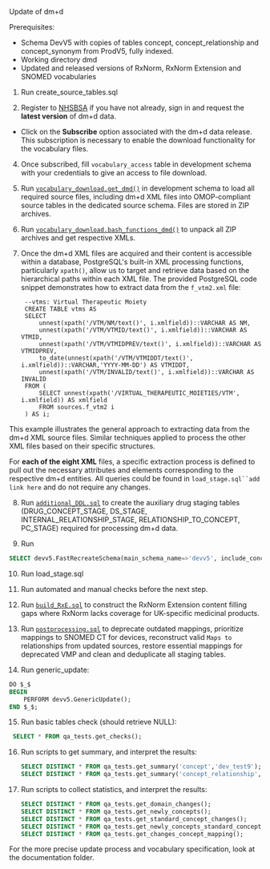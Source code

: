 Update of dm+d

Prerequisites:
- Schema DevV5 with copies of tables concept, concept_relationship and concept_synonym from ProdV5, fully indexed.
- Working directory dmd
- Updated and released versions of RxNorm, RxNorm Extension and SNOMED vocabularies

1. Run create_source_tables.sql

2. Register to [NHSBSA](https://isd.digital.nhs.uk/trud/users/authenticated/filters/0/home) if you have not already, sign in and request the **latest version** of dm+d data.

* Click on the **Subscribe** option associated with the dm+d data release. This subscription is necessary to enable the download functionality for the vocabulary files.

4. Once subscribed, fill `vocabulary_access` table in development schema with your credentials to give an access to file download.

5. Run [`vocabulary_download.get_dmd()`](https://github.com/OHDSI/Vocabulary-v5.0/blob/master/working/packages/vocabulary_download/get_dmd.sql) in development schema to load all required source files, including dm+d XML files into OMOP-compliant source tables in the dedicated source schema. Files are stored in ZIP archives.

6. Run [`vocabulary_download.bash_functions_dmd()`](https://github.com/OHDSI/Vocabulary-v5.0/blob/master/working/packages/vocabulary_download/bash_functions_dmd.sql) to unpack all ZIP archives and get respective XMLs.

7. Once the dm+d XML files are acquired and their content is accessible within a database, PostgreSQL's built-in XML processing functions, particularly `xpath()`, allow us to target and retrieve data based on the hierarchical paths within each XML file. The provided PostgreSQL code snippet demonstrates how to extract data from the `f_vtm2.xml` file:

        --vtms: Virtual Therapeutic Moiety
        CREATE TABLE vtms AS
        SELECT
            unnest(xpath('/VTM/NM/text()', i.xmlfield))::VARCHAR AS NM,
            unnest(xpath('/VTM/VTMID/text()', i.xmlfield))::VARCHAR AS VTMID,
            unnest(xpath('/VTM/VTMIDPREV/text()', i.xmlfield))::VARCHAR AS VTMIDPREV,
            to_date(unnest(xpath('/VTM/VTMIDDT/text()', i.xmlfield))::VARCHAR,'YYYY-MM-DD') AS VTMIDDT,
            unnest(xpath('/VTM/INVALID/text()', i.xmlfield))::VARCHAR AS INVALID
        FROM (
            SELECT unnest(xpath('/VIRTUAL_THERAPEUTIC_MOIETIES/VTM', i.xmlfield)) AS xmlfield
            FROM sources.f_vtm2 i
        ) AS i;

This example illustrates the general approach to extracting data from the dm+d XML source files. Similar techniques applied to process the other XML files based on their specific structures.

For **each of the eight XML** files, a specific extraction process is defined to pull out the necessary attributes and elements corresponding to the respective dm+d entities. All queries could be found in `load_stage.sql``add link here` and do not require any changes.

8. Run [`additional_DDL.sql`](https://github.com/OHDSI/Vocabulary-v5.0/blob/master/dmd/additional_DDL.sql) to create the auxiliary drug staging tables (DRUG_CONCEPT_STAGE, DS_STAGE, INTERNAL_RELATIONSHIP_STAGE, RELATIONSHIP_TO_CONCEPT, PC_STAGE) required for processing dm+d data.

9. Run 
```sql
SELECT devv5.FastRecreateSchema(main_schema_name=>'devv5', include_concept_ancestor=> true, include_deprecated_rels=> true, include_synonyms=> true);
   ```

10. Run load_stage.sql

11. Run automated and manual checks before the next step.

12. Run [`build_RxE.sql`](https://github.com/OHDSI/Vocabulary-v5.0/blob/master/working/packages/vocabulary_pack/BuildRxE.sql) to construct the RxNorm Extension content filling gaps where RxNorm lacks coverage for UK-specific medicinal products.

13. Run [`postprocessing.sql`](https://github.com/OHDSI/Vocabulary-v5.0/blob/master/dmd/postprocessing.sql) to deprecate outdated mappings, prioritize mappings to SNOMED CT for devices, reconstruct valid `Maps to` relationships from updated sources, restore essential mappings for deprecated VMP and clean and deduplicate all staging tables.  

14. Run generic_update:
   ```sql
   DO $_$
   BEGIN
       PERFORM devv5.GenericUpdate();
   END $_$;
   ```
15. Run basic tables check (should retrieve NULL):
   ```sql
    SELECT * FROM qa_tests.get_checks();
```
16. Run scripts to get summary, and interpret the results:
    ```sql
    SELECT DISTINCT * FROM qa_tests.get_summary('concept','dev_test9');
    SELECT DISTINCT * FROM qa_tests.get_summary('concept_relationship','dev_test9');
    ```
17. Run scripts to collect statistics, and interpret the results:
    ```sql
    SELECT DISTINCT * FROM qa_tests.get_domain_changes();
    SELECT DISTINCT * FROM qa_tests.get_newly_concepts();
    SELECT DISTINCT * FROM qa_tests.get_standard_concept_changes();
    SELECT DISTINCT * FROM qa_tests.get_newly_concepts_standard_concept_status();
    SELECT DISTINCT * FROM qa_tests.get_changes_concept_mapping();
    ```
For the more precise update process and vocabulary specification, look at the documentation folder.